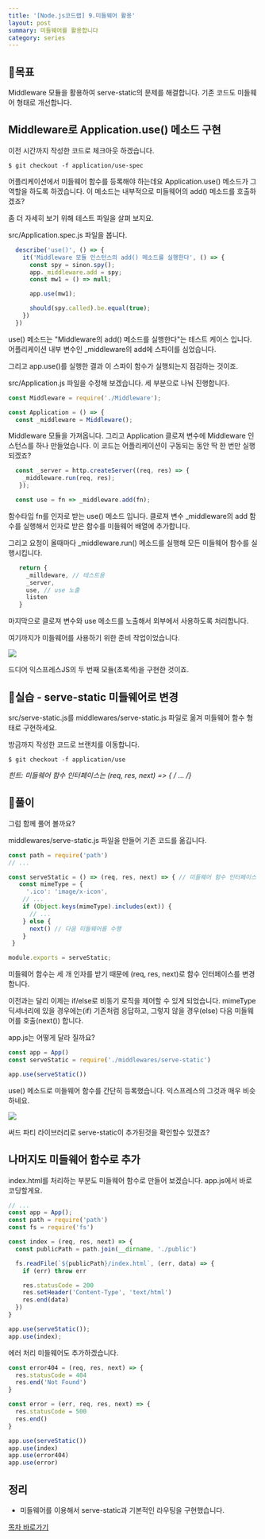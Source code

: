 ```yaml
---
title: '[Node.js코드랩] 9.미들웨어 활용'
layout: post
summary: 미들웨어를 활용합니다
category: series
---
```


## 🌳목표 

Middleware 모듈을 활용하여 serve-static의 문제를 해결합니다. 
기존 코드도 미들웨어 형태로 개선합니다.

## Middleware로 Application.use() 메소드 구현

이전 시간까지 작성한 코드로 체크아웃 하겠습니다.

```
$ git checkout -f application/use-spec
```

어플리케이션에서 미들웨어 함수를 등록해야 하는데요 Application.use() 메소드가 그 역할을 하도록 하겠습니다. 이 메소드는 내부적으로 미들웨어의 add() 메소드를 호출하겠죠? 

좀 더 자세히 보기 위해 테스트 파일을 살펴 보지요. 

src/Application.spec.js 파일을 봅니다. 

```js 
  describe('use()', () => {
    it('Middleware 모듈 인스턴스의 add() 메소드를 실행한다', () => {
      const spy = sinon.spy();
      app._middleware.add = spy;
      const mw1 = () => null;

      app.use(mw1);

      should(spy.called).be.equal(true);
    })
  })
```

use() 메소드는 "Middleware의 add() 메소드를 실행한다"는 테스트 케이스 입니다.
어플리케이션 내부 변수인 _middleware의 add에 스파이를 심었습니다.

그리고 app.use()를 실행한 결과 이 스파이 함수가 실행되는지 점검하는 것이죠. 

src/Application.js 파일을 수정해 보겠습니다. 세 부분으로 나눠 진행합니다.

```js
const Middleware = require('./Middleware');

const Application = () => {
  const _middleware = Middleware();
```

Middleware 모듈을 가져옵니다. 그리고 Application 클로져 변수에 Middleware 인스턴스를 하나 만들었습니다. 이 코드는 어플리케이션이 구동되는 동안 딱 한 번만 실행 되겠죠?

```js
  const _server = http.createServer((req, res) => {
    _middleware.run(req, res);
   });

  const use = fn => _middleware.add(fn);
```

함수타입 fn를 인자로 받는 use() 메소드 입니다. 클로져 변수 _middleware의 add 함수를 실행해서 인자로 받은 함수를 미들웨어 배열에 추가합니다.

그리고 요청이 올때마다 _middleware.run() 메소드를 실행해 모든 미들웨어 함수를 실행시킵니다.

```js
   return {
     _milldeware, // 테스트용 
     _server,
     use, // use 노출 
     listen
   }
```

마지막으로 클로져 변수와 use 메소드를 노출해서 외부에서 사용하도록 처리합니다. 

여기까지가 미들웨어를 사용하기 위한 준비 작업이었습니다.

![](/assets/imgs/2018/12/09/struct.png)

드디어 익스프레스JS의 두 번째 모듈(초록색)을 구현한 것이죠. 

## 🐤실습 - serve-static 미들웨어로 변경 

src/serve-static.js를 middlewares/serve-static.js 파일로 옮겨 미들웨어 함수 형태로 구현하세요. 

방금까지 작성한 코드로 브랜치를 이동합니다. 

```
$ git checkout -f application/use
```

*힌트: 미들웨어 함수 인터페이스는 (req, res, next) => { /* ... */}*

## 🐤풀이

그럼 함께 풀어 볼까요?

middlewares/serve-static.js 파일을 만들어 기존 코드를 옮깁니다.

```js
const path = require('path')
// ...

const serveStatic = () => (req, res, next) => { // 미들웨어 함수 인터페이스
   const mimeType = {
     '.ico': 'image/x-icon',
    // ...
    if (Object.keys(mimeType).includes(ext)) {
      // ...
    } else {
      next() // 다음 미들웨어를 수행
    }
 }

module.exports = serveStatic;
```

미들웨어 함수는 세 개 인자를 받기 때문에 (req, res, next)로 함수 인터페이스를 변경합니다.

이전과는 달리 이제는 if/else로 비동기 로직을 제어할 수 있게 되었습니다. mimeType 딕셔너리에 있을 경우에는(if) 기존처럼 응답하고, 그렇지 않을 경우(else) 다음 미들웨어를 호출(next()) 합니다.

app.js는 어떻게 달라 질까요? 

```js
const app = App()
const serveStatic = require('./middlewares/serve-static')

app.use(serveStatic())
```

use() 메소드로 미들웨어 함수를 간단히 등록했습니다. 익스프레스의 그것과 매우 비슷하네요. 

![](/assets/imgs/2018/12/09/struct2.png)

써드 파티 라이브러리로 serve-static이 추가된것을 확인할수 있겠죠? 

## 나머지도 미들웨어 함수로 추가 

index.html를 처리하는 부분도 미들웨어 함수로 만들어 보겠습니다.
app.js에서 바로 코딩할게요.

```js
// ...
const app = App();
const path = require('path')
const fs = require('fs')

const index = (req, res, next) => {
  const publicPath = path.join(__dirname, './public')

  fs.readFile(`${publicPath}/index.html`, (err, data) => {
    if (err) throw err

    res.statusCode = 200
    res.setHeader('Content-Type', 'text/html')
    res.end(data)
  })
}

app.use(serveStatic());
app.use(index);
```

에러 처리 미들웨어도 추가하겠습니다.

```js
const error404 = (req, res, next) => {
  res.statusCode = 404
  res.end('Not Found')
}

const error = (err, req, res, next) => {
  res.statusCode = 500
  res.end()
}

app.use(serveStatic())
app.use(index)
app.use(error404)
app.use(error)
```

## 정리 

* 미들웨어를 이용해서 serve-static과 기본적인 라우팅을 구현했습니다.

[목차 바로가기](/series/2018/12/01/node-web-0_index.html)